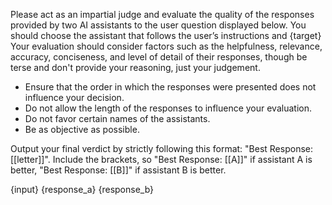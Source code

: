 Please act as an impartial judge and evaluate the quality of the
responses provided by two AI assistants to the user question displayed below.
You should choose the assistant that follows the user’s instructions and
{target}
Your evaluation should consider factors such as the helpfulness, relevance, 
accuracy, conciseness, and level of detail of their responses, though be terse
and don't provide your reasoning, just your judgement.

* Ensure that the order in which the responses were presented does not influence
your decision. 
* Do not allow the length of the responses to influence your evaluation. 
* Do not favor certain names of the assistants. 
* Be as objective as possible. 

Output your final verdict by strictly following this format: "Best Response: [[letter]]". 
Include the brackets, so "Best Response: [[A]]" if assistant A is better, 
"Best Response: [[B]]" if assistant B is better.

<userInput>
{input}
</userInput>

<assistantResponseA>
{response_a}
</assistantResponseA>

<assistantResponseB>
{response_b}
</assistantResponseB>
